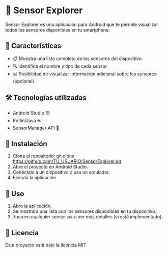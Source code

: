 
# 📱 Sensor Explorer
Sensor Explorer es una aplicación para Android que te permite visualizar todos los sensores disponibles en tu smartphone.

## 📌 Características
  * 📋 Muestra una lista completa de los sensores del dispositivo.
  * 🔍 Identifica el nombre y tipo de cada sensor.
  * 📊 Posibilidad de visualizar información adicional sobre los sensores (opcional).

## 🛠️ Tecnologías utilizadas
   * Android Studio 🏗️
   * Kotlin/Java ☕
   * SensorManager API 📡

## 📲 Instalación
   1. Clona el repositorio:
      git clone https://github.com/TU_USUARIO/SensorExplorer.git
   2. Abre el proyecto en Android Studio.
   3. Conéctalo a un dispositivo o usa un emulador.
   4. Ejecuta la aplicación.

## 🎯 Uso
   1. Abre la aplicación.
   2. Se mostrará una lista con los sensores disponibles en tu dispositivo.
   3. Toca en cualquier sensor para ver más detalles (si está implementado).

## 📜 Licencia
   Este proyecto está bajo la licencia MIT.
